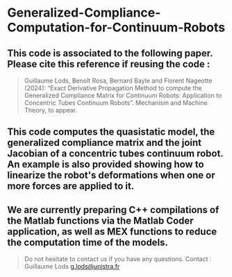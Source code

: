 # Generalized-Compliance-Computation-for-Continuum-Robots

## This code is associated to the following paper. Please cite this reference if reusing the code :

> Guillaume Lods, Benoît Rosa, Bernard Bayle and Florent Nageotte (2024): “Exact Derivative Propagation Method to compute the Generalized Compliance Matrix for Continuum Robots: Application to Concentric Tubes Continuum Robots”. Mechanism and Machine Theory, to appear.

## This code computes the quasistatic model, the generalized compliance matrix and the joint Jacobian of a concentric tubes continuum robot. An example is also provided showing how to linearize the robot's deformations when one or more forces are applied to it.

## We are currently preparing C++ compilations of the Matlab functions via the Matlab Coder application, as well as MEX functions to reduce the computation time of the models.

> Do not hesitate to contact us if you have any questions.
> Contact : Guillaume Lods g.lods@unistra.fr
